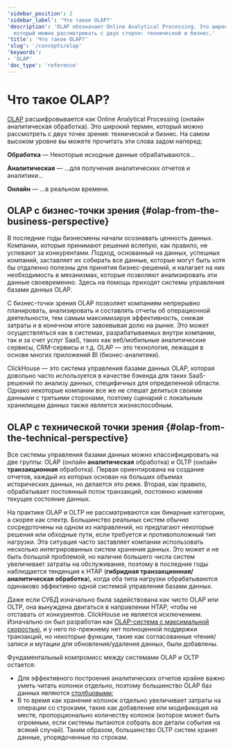 ```yaml
---
'sidebar_position': 2
'sidebar_label': 'Что такое OLAP?'
'description': 'OLAP обозначает Online Analytical Processing. Это широкий термин,
  который можно рассматривать с двух сторон: технической и бизнес.'
'title': 'Что такое OLAP?'
'slug': '/concepts/olap'
'keywords':
- 'OLAP'
'doc_type': 'reference'
---
```



# Что такое OLAP?

[OLAP](https://en.wikipedia.org/wiki/Online_analytical_processing) расшифровывается как Online Analytical Processing (онлайн аналитическая обработка). Это широкий термин, который можно рассмотреть с двух точек зрения: технической и бизнес. На самом высоком уровне вы можете прочитать эти слова задом наперед:

**Обработка** — Некоторые исходные данные обрабатываются…

**Аналитическая** — …для получения аналитических отчетов и аналитики…

**Онлайн** — …в реальном времени.

## OLAP с бизнес-точки зрения {#olap-from-the-business-perspective}

В последние годы бизнесмены начали осознавать ценность данных. Компании, которые принимают решения вслепую, как правило, не успевают за конкурентами. Подход, основанный на данных, успешных компаний, заставляет их собирать все данные, которые могут быть хотя бы отдаленно полезны для принятия бизнес-решений, и налагает на них необходимость в механизмах, которые позволяют анализировать эти данные своевременно. Здесь на помощь приходят системы управления базами данных OLAP.

С бизнес-точки зрения OLAP позволяет компаниям непрерывно планировать, анализировать и составлять отчеты об операционной деятельности, тем самым максимизируя эффективность, снижая затраты и в конечном итоге завоевывая долю на рынке. Это может осуществляться как в системах, разрабатываемых внутри компании, так и за счет услуг SaaS, таких как веб/мобильные аналитические сервисы, CRM-сервисы и т.д. OLAP — это технология, лежащая в основе многих приложений BI (бизнес-аналитики).

ClickHouse — это система управления базами данных OLAP, которая довольно часто используется в качестве бэкенда для таких SaaS-решений по анализу данных, специфичных для определенной области. Однако некоторые компании все же не спешат делиться своими данными с третьими сторонами, поэтому сценарий с локальным хранилищем данных также является жизнеспособным.

## OLAP с технической точки зрения {#olap-from-the-technical-perspective}

Все системы управления базами данных можно классифицировать на две группы: OLAP (онлайн **аналитическая** обработка) и OLTP (онлайн **транзакционная** обработка). Первая ориентирована на создание отчетов, каждый из которых основан на больших объемах исторических данных, но делается это реже. Вторая, как правило, обрабатывает постоянный поток транзакций, постоянно изменяя текущее состояние данных.

На практике OLAP и OLTP не рассматриваются как бинарные категории, а скорее как спектр. Большинство реальных систем обычно сосредоточены на одном из направлений, но предлагают некоторые решения или обходные пути, если требуется и противоположный тип нагрузки. Эта ситуация часто заставляет компании использовать несколько интегрированных систем хранения данных. Это может и не быть большой проблемой, но наличие большего числа систем увеличивает затраты на обслуживание, поэтому в последние годы наблюдается тенденция к HTAP (**гибридная транзакционная/аналитическая обработка**), когда оба типа нагрузки обрабатываются одинаково эффективно одной системой управления базами данных.

Даже если СУБД изначально была задействована как чисто OLAP или OLTP, она вынуждена двигаться в направлении HTAP, чтобы не отставать от конкурентов. ClickHouse не является исключением. Изначально он был разработан как [OLAP-система с максимальной скоростью](/concepts/why-clickhouse-is-so-fast), и у него по-прежнему нет полноценной поддержки транзакций, но некоторые функции, такие как согласованные чтения/записи и мутации для обновления/удаления данных, были добавлены.

Фундаментальный компромисс между системами OLAP и OLTP остается:

- Для эффективного построения аналитических отчетов крайне важно уметь читать колонки отдельно, поэтому большинство OLAP баз данных являются [столбцовыми](https://clickhouse.com/engineering-resources/what-is-columnar-database);
- В то время как хранение колонок отдельно увеличивает затраты на операции со строками, такие как добавление или модификация на месте, пропорционально количеству колонок (которое может быть огромным, если системы пытаются собрать все детали события на всякий случай). Таким образом, большинство OLTP систем хранят данные, упорядоченные по строкам.
